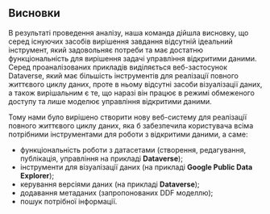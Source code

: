 ## Висновки

В результаті проведення аналізу, наша команда дійшла висновку, що серед існуючих засобів вирішення завдання відсутній ідеальний інструмент, який задовольняє потреби та має достатню функціональність для вирішення задачі управління відкритими даними. Серед проаналізованих прикладів виділяється веб-застосунок Dataverse, який має більшість інструментів для реалізації повного життєвого циклу даних, проте в ньому відсутні засоби візуалізації даних, а також вирішальним є те, що наразі він працює в режимі обмеженого доступу та лише моделює управління відкритими даними.

Тому нами було вирішено створити нову веб-систему для реалізації повного життєвого циклу даних, яка б забезпечила користувача всіма потрібними інструментами для роботи з відкритими даними, а саме:

- функціональність роботи з датасетами (створення, редагування, публікація, управління на прикладі **Dataverse**);
- інструменти для візуалізації даних (на прикладі **Google Public Data Explorer**);
- керування версіями даних (на прикладі **Dataverse**);
- додавання метаданих (запропонованих DDF моделлю);
- пошук потрібної інформації.
